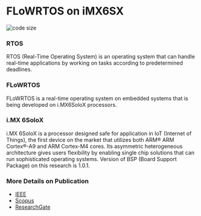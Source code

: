 # FLoWRTOS on iMX6SX
![code size][codesize-url]

### RTOS
RTOS (Real-Time Operating System) is an operating system that can handle real-time applications by working on tasks according to predetermined deadlines.

### FLoWRTOS
FLoWRTOS is a real-time operating system on embedded systems that is being developed on i.MX6SoloX processors.

### i.MX 6SoloX
i.MX 6SoloX is a processor designed safe for application in IoT (Internet of Things), the first device on the market that utilizes both ARM® ARM Cortex®-A9 and ARM Cortex-M4 cores. Its asymmetric heterogeneous architecture gives users flexibility by enabling single chip solutions that can run sophisticated operating systems. Version of BSP (Board Support Package) on this research is 1.0.1.

### More Details on Publication
* [IEEE][ieee-url]
* [Scopus][scopus-url]
* [ResearchGate][researchGate-url]

<!-- MARKDOWN LINKS -->
[codesize-url]: https://img.shields.io/github/languages/code-size/agungpambudi55/FLoWRTOS-on-iMX6SX
[ieee-url]: https://ieeexplore.ieee.org/document/8628544
[scopus-url]: https://www.mendeley.com/catalogue/aa41ee16-69b3-33bb-b783-95d87d85bae2
[researchGate-url]: https://www.researchgate.net/publication/330792251_Development_and_Performance_Testing_of_FLoWRTOS_with_Random_Case_3_Main_Processes_on_The_Head_System_of_T-FLoW_Robot

